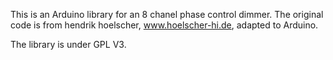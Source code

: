 This is an Arduino library for an 8 chanel phase control dimmer. The original code is from hendrik hoelscher, www.hoelscher-hi.de, adapted to Arduino.

The library is under GPL V3.
